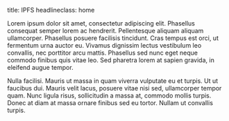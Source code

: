title: IPFS
headlineclass: home

Lorem ipsum dolor sit amet, consectetur adipiscing elit. Phasellus consequat semper lorem ac hendrerit. Pellentesque aliquam aliquam ullamcorper. Phasellus posuere facilisis tincidunt. Cras tempus est orci, ut fermentum urna auctor eu. Vivamus dignissim lectus vestibulum leo convallis, nec porttitor arcu mattis. Phasellus sed nunc eget neque commodo finibus quis vitae leo. Sed pharetra lorem at sapien gravida, in eleifend augue tempor.

Nulla facilisi. Mauris ut massa in quam viverra vulputate eu et turpis. Ut ut faucibus dui. Mauris velit lacus, posuere vitae nisi sed, ullamcorper tempor quam. Nunc ligula risus, sollicitudin a massa at, commodo mollis turpis. Donec at diam at massa ornare finibus sed eu tortor. Nullam ut convallis turpis.
